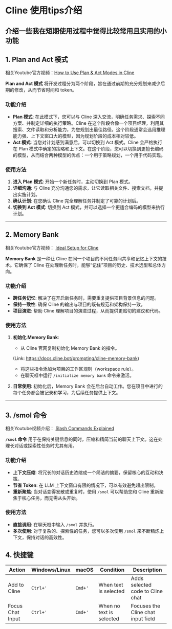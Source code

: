 # Cline 使用tips介绍
介绍一些我在短期使用过程中觉得比较常用且实用的小功能
---

## 1. Plan and Act 模式
相关Youtube官方视频：[How to Use Plan & Act Modes in Cline](https://www.youtube.com/watch?v=b7o6URFPp64)

**Plan and Act 模式** 将开发过程分为两个阶段，旨在通过前期的充分规划来减少后期的修改，从而节省时间和 token。


### 功能介绍
- **Plan 模式**: 在此模式下，您可以与 Cline 深入交流，明确任务需求、探索不同方案、并制定详细的执行策略。Cline 在这个阶段会像一个项目经理，利用其搜索、文件读取和分析能力，为您规划出最佳路径。这个阶段通常会选用推理能力强、上下文窗口大的模型，因为规划阶段的成本相对较低。
- **Act 模式**: 当您对计划感到满意后，可以切换到 Act 模式。Cline 会严格执行在 Plan 模式中确定的策略和上下文。在这个阶段，您可以切换到更擅长编码的模型，从而结合两种模型的优点：一个用于策略规划，一个用于代码实现。

### 使用方法
1.  **进入 Plan 模式**: 开始一个新任务时，主动切换到 Plan 模式。
2.  **详细沟通**: 与 Cline 充分沟通您的需求，让它读取相关文件、搜索文档，并提出实施计划。
3.  **确认计划**: 在您确认 Cline 完全理解任务并制定了可靠的计划后。
4.  **切换到 Act 模式**: 切换到 Act 模式，并可以选择一个更适合编码的模型来执行计划。

---

## 2. Memory Bank
相关Youtube官方视频： [Ideal Setup for Cline](https://www.youtube.com/watch?v=UBqh6ud5LqY)

**Memory Bank** 是一种让 Cline 在同一个项目的不同任务间共享和记忆上下文的技术。它确保了 Cline 在处理新任务时，能够“记住”项目的历史、技术选型和总体方向。

### 功能介绍
- **跨任务记忆**: 解决了在开启新任务时，需要重复提供项目背景信息的问题。
- **保持一致性**: 确保 Cline 的输出与项目的既有规范和架构保持一致。
- **项目演进**: 帮助 Cline 理解项目的演进过程，从而提供更贴切的建议和代码。

### 使用方法
1.  **初始化 Memory Bank**:
    *   从 Cline 官网复制初始化 Memory Bank 的指令。
    
    (Link: https://docs.cline.bot/prompting/cline-memory-bank)
    *   将这些指令添加为项目的工作区规则（workspace rule）。
    *   在聊天框中运行 `/initialize memory bank` 命令来激活。
2.  **日常使用**: 初始化后，Memory Bank 会在后台自动工作。您在项目中进行的每个任务都会被记录和学习，为后续任务提供上下文。

---

## 3. /smol 命令
相关Youtube视频介绍： [Slash Commands Explained](https://www.youtube.com/watch?v=MxS5Jerpf-o)

**`/smol` 命令** 用于在保持关键信息的同时，压缩和精简当前的聊天上下文。这在处理长对话或探索性任务时尤其有用。

### 功能介绍
- **上下文压缩**: 将冗长的对话历史浓缩成一个简洁的摘要，保留核心的互动和决策。
- **节省 Token**: 在 LLM 上下文窗口有限的情况下，可以有效避免超出限制。
- **重新聚焦**: 当对话变得发散或重复时，使用 `/smol` 可以帮助您和 Cline 重新聚焦于核心任务，而无需从头开始。

### 使用方法
- **直接调用**: 在聊天框中输入 `/smol` 并执行。
- **多次使用**: 对于复杂的、探索性的任务，您可以多次使用 `/smol` 来不断精炼上下文，保持对话的高效性。

## 4. 快捷键
| Action                  | Windows/Linux | macOS   | Condition                    | Description                               |
| ----------------------- | ------------- | ------- | ---------------------------- | ----------------------------------------- |
| Add to Cline            | `Ctrl+'`      | `Cmd+'` | When text is selected        | Adds selected code to Cline chat          |
| Focus Chat Input        | `Ctrl+'`      | `Cmd+'` | When no text is selected     | Focuses the Cline chat input field        |
